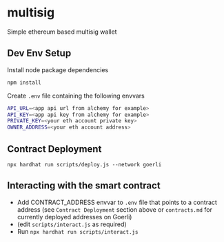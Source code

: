 # multisig
Simple ethereum based multisig wallet

## Dev Env Setup
Install node package dependencies
```bash
npm install
```

Create `.env` file containing the following envvars
```bash
API_URL=<app api url from alchemy for example>
API_KEY=<app api key from alchemy for example>
PRIVATE_KEY=<your eth account private key>
OWNER_ADDRESS=<your eth account address>
```

## Contract Deployment
```
npx hardhat run scripts/deploy.js --network goerli
```

## Interacting with the smart contract
* Add CONTRACT_ADDRESS envvar to `.env` file that points to a contract address (see `Contract Deployment` section above or `contracts.md` for currently deployed addresses on Goerli)
* (edit `scripts/interact.js` as required)
* Run `npx hardhat run scripts/interact.js`